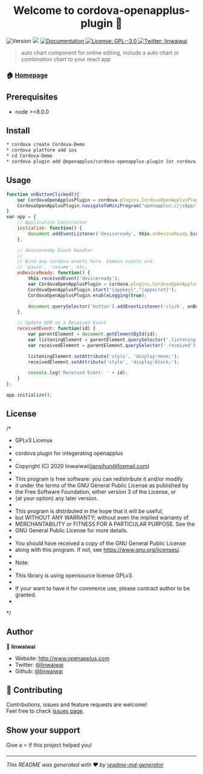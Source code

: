 <h1 align="center">Welcome to cordova-openapplus-plugin 👋</h1>
<p>
  <img alt="Version" src="https://img.shields.io/badge/version-0.1.3-blue.svg?cacheSeconds=2592000" />
  <img src="https://img.shields.io/badge/node-%3E%3D8.0.0-blue.svg" />
  <a href="https://www.npmjs.com/package/@openapplus/react-auto-chart" target="_blank">
    <img alt="Documentation" src="https://img.shields.io/badge/documentation-yes-brightgreen.svg" />
  </a>
  <a href="#" target="_blank">
    <img alt="License: GPL--3.0" src="https://img.shields.io/badge/License-GPL--3.0-yellow.svg" />
  </a>
  <a href="https://twitter.com/linwaiwai" target="_blank">
    <img alt="Twitter: linwaiwai" src="https://img.shields.io/twitter/follow/linwaiwai.svg?style=social" />
  </a>
</p>

> auto chart component for online editing, include a auto chart or combination chart to your react app

### 🏠 [Homepage](https://github.com/linwaiwai/openapplus-demo)

## Prerequisites

- node >=8.0.0

## Install

```sh
* cordova create Cordova-Demo
* cordova platform add ios
* cd Cordova-Demo
* cordova plugin add @openapplus/cordova-openapplus-plugin (or cordova plugin add path/to/CordovaOpenApplusPlugin)
```

## Usage

```javascript
function onButtonClicked(){
    var CordovaOpenApplusPlugin = cordova.plugins.CordovaOpenApplusPlugin;
    CordovaOpenApplusPlugin.navigateToMiniProgram("openapplus://jsApp/{jskey}}");
}
var app = {
    // Application Constructor
    initialize: function() {
        document.addEventListener('deviceready', this.onDeviceReady.bind(this), false);
    },

    // deviceready Event Handler
    //
    // Bind any cordova events here. Common events are:
    // 'pause', 'resume', etc.
    onDeviceReady: function() {
        this.receivedEvent('deviceready');
        var CordovaOpenApplusPlugin = cordova.plugins.CordovaOpenApplusPlugin;
        CordovaOpenApplusPlugin.start("{appkey}","{appscret}");
        CordovaOpenApplusPlugin.enableLogging(true);

        document.querySelector('button').addEventListener('click', onButtonClicked);
    },

    // Update DOM on a Received Event
    receivedEvent: function(id) {
        var parentElement = document.getElementById(id);
        var listeningElement = parentElement.querySelector('.listening');
        var receivedElement = parentElement.querySelector('.received');

        listeningElement.setAttribute('style', 'display:none;');
        receivedElement.setAttribute('style', 'display:block;');

        console.log('Received Event: ' + id);
    }
};

app.initialize();
```

## License

/*
 * GPLv3 License
 *
 * cordova plugin for integerating openapplus
 *
 * Copyright (C) 2020  linwaiwai(jiansihun@foxmail.com)
 * 
 * This program is free software: you can redistribute it and/or modify
 * it under the terms of the GNU General Public License as published by
 * the Free Software Foundation, either version 3 of the License, or
 * (at your option) any later version.
 * 
 * This program is distributed in the hope that it will be useful,
 * but WITHOUT ANY WARRANTY; without even the implied warranty of
 * MERCHANTABILITY or FITNESS FOR A PARTICULAR PURPOSE.  See the
 * GNU General Public License for more details.
 * 
 * You should have received a copy of the GNU General Public License
 * along with this program.  If not, see <https://www.gnu.org/licenses/>.
 * 
 * Note:
 * 
 * This library is using opensource license GPLv3.
 * 
 * If your want to have it for commerce use, please contract author to be granted. 
 *
 */

## Author

👤 **linwaiwai**

* Website: http://www.openapplus.com
* Twitter: [@linwaiwai](https://twitter.com/linwaiwai)
* Github: [@linwaiwai](https://github.com/linwaiwai)

## 🤝 Contributing

Contributions, issues and feature requests are welcome!<br />Feel free to check [issues page](https://github.com/linwaiwai/openapplus-demo/issues). 

## Show your support

Give a ⭐️ if this project helped you!

***
_This README was generated with ❤️ by [readme-md-generator](https://github.com/kefranabg/readme-md-generator)_